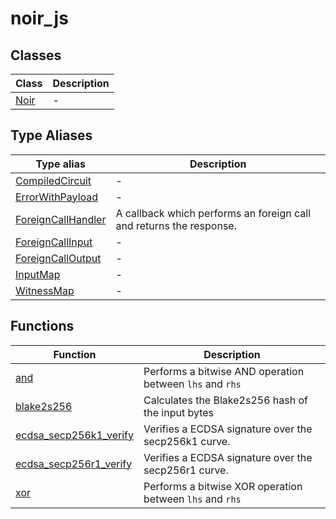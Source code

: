# noir_js

## Classes

| Class | Description |
| ------ | ------ |
| [Noir](classes/Noir.md) | - |

## Type Aliases

| Type alias | Description |
| ------ | ------ |
| [CompiledCircuit](type-aliases/CompiledCircuit.md) | - |
| [ErrorWithPayload](type-aliases/ErrorWithPayload.md) | - |
| [ForeignCallHandler](type-aliases/ForeignCallHandler.md) | A callback which performs an foreign call and returns the response. |
| [ForeignCallInput](type-aliases/ForeignCallInput.md) | - |
| [ForeignCallOutput](type-aliases/ForeignCallOutput.md) | - |
| [InputMap](type-aliases/InputMap.md) | - |
| [WitnessMap](type-aliases/WitnessMap.md) | - |

## Functions

| Function | Description |
| ------ | ------ |
| [and](functions/and.md) | Performs a bitwise AND operation between `lhs` and `rhs` |
| [blake2s256](functions/blake2s256.md) | Calculates the Blake2s256 hash of the input bytes |
| [ecdsa\_secp256k1\_verify](functions/ecdsa_secp256k1_verify.md) | Verifies a ECDSA signature over the secp256k1 curve. |
| [ecdsa\_secp256r1\_verify](functions/ecdsa_secp256r1_verify.md) | Verifies a ECDSA signature over the secp256r1 curve. |
| [xor](functions/xor.md) | Performs a bitwise XOR operation between `lhs` and `rhs` |
